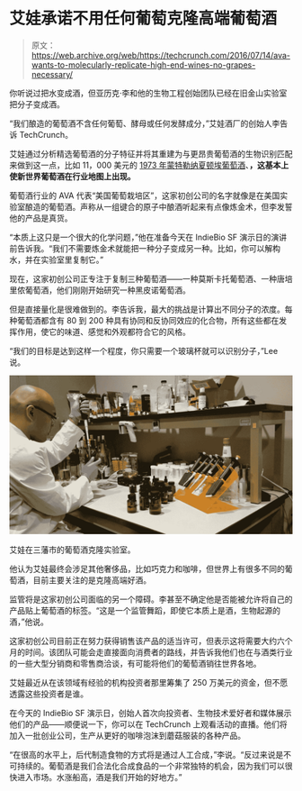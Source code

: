 # 艾娃承诺不用任何葡萄克隆高端葡萄酒 

> 原文：<https://web.archive.org/web/https://techcrunch.com/2016/07/14/ava-wants-to-molecularly-replicate-high-end-wines-no-grapes-necessary/>

你听说过把水变成酒，但亚历克·李和他的生物工程创始团队已经在旧金山实验室把分子变成酒。

“我们酿造的葡萄酒不含任何葡萄、酵母或任何发酵成分，”艾娃酒厂的创始人李告诉 TechCrunch。

艾娃通过分析精选葡萄酒的分子特征并将其重建为与更昂贵葡萄酒的生物识别匹配来做到这一点，比如 11，000 美元的 [1973 年蒙特勒纳夏顿埃葡萄酒](https://web.archive.org/web/20221208143057/http://www.decanter.com/wine-news/judgment-of-paris-montelena-fetches-us11325-53483/)、**，这基本上使新世界葡萄酒在行业地图上出现。**

葡萄酒行业的 AVA 代表“美国葡萄栽培区”，这家初创公司的名字就像是在美国实验室酿造的葡萄酒。声称从一组键合的原子中酿酒听起来有点像炼金术，但李发誓他的产品是真货。

“本质上这只是一个很大的化学问题，”他在准备今天在 IndieBio SF 演示日的演讲前告诉我。“我们不需要炼金术就能把一种分子变成另一种。比如，你可以解构水，并在实验室里复制它。”

现在，这家初创公司正专注于复制三种葡萄酒——一种莫斯卡托葡萄酒、一种唐培里侬葡萄酒，他们刚刚开始研究一种黑皮诺葡萄酒。

但是直接量化是很难做到的。李告诉我，最大的挑战是计算出不同分子的浓度。每种葡萄酒都含有 80 到 200 种具有协同和反协同效应的化合物，所有这些都在发挥作用，使它的味道、感觉和外观都符合它的风格。

“我们的目标是达到这样一个程度，你只需要一个玻璃杯就可以识别分子，”Lee 说。

![Ava's wine cloning lab in San Francisco. ](img/1f40f312daab208eb542ba12a462c0d0.png)

艾娃在三藩市的葡萄酒克隆实验室。

他认为艾娃最终会涉足其他奢侈品，比如巧克力和咖啡，但世界上有很多不同的葡萄酒，目前主要关注的是克隆高端好酒。

监管将是这家初创公司面临的另一个障碍。李甚至不确定他是否能被允许将自己的产品贴上葡萄酒的标签。“这是一个监管舞蹈，即使它本质上是酒，生物起源的酒，”他说。

这家初创公司目前正在努力获得销售该产品的适当许可，但表示这将需要大约六个月的时间。该团队可能会走直接面向消费者的路线，并告诉我他们也在与酒类行业的一些大型分销商和零售商洽谈，有可能将他们的葡萄酒销往世界各地。

艾娃最近从在该领域有经验的机构投资者那里筹集了 250 万美元的资金，但不愿透露这些投资者是谁。

在今天的 IndieBio SF 演示日，创始人首次向投资者、生物技术爱好者和媒体展示他们的产品——顺便说一下，你可以在 TechCrunch 上观看活动的直播。他们将加入一批创业公司，生产从更好的咖啡泡沫到蘑菇服装的各种产品。

“在很高的水平上，后代制造食物的方式将是通过人工合成，”李说。“反过来说是不可持续的。葡萄酒是我们合法化合成食品的一个非常独特的机会，因为我们可以很快进入市场。水涨船高，酒是我们开始的好地方。”